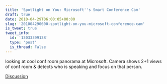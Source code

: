 ```yaml
---
title: 'Spotlight on You: Microsoft''s Smart Conference Cam'
draft: true
date: 2010-04-29T06:00:05+00:00
slug: '201004290600-spotlight-on-you-microsoft-conference-cam'
is_tweet: true
tweet_info:
  id: '13033399138'
  type: 'post'
  is_thread: False
---
```




looking at cool conf room panorama at Microsoft. Camera shows 2+1 views of conf room & detects who is speaking and focus on that person.

[Discussion](https://x.com/sytelus/status/13033399138)
